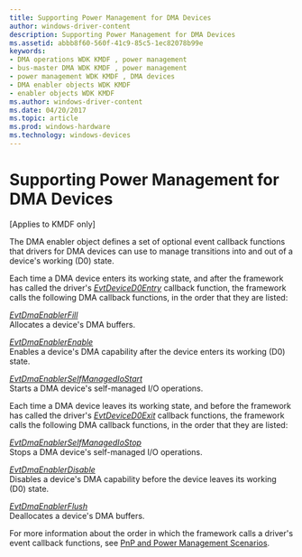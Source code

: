 ```yaml
---
title: Supporting Power Management for DMA Devices
author: windows-driver-content
description: Supporting Power Management for DMA Devices
ms.assetid: abbb8f60-560f-41c9-85c5-1ec82078b99e
keywords:
- DMA operations WDK KMDF , power management
- bus-master DMA WDK KMDF , power management
- power management WDK KMDF , DMA devices
- DMA enabler objects WDK KMDF
- enabler objects WDK KMDF
ms.author: windows-driver-content
ms.date: 04/20/2017
ms.topic: article
ms.prod: windows-hardware
ms.technology: windows-devices
---
```


# Supporting Power Management for DMA Devices


\[Applies to KMDF only\]

The DMA enabler object defines a set of optional event callback functions that drivers for DMA devices can use to manage transitions into and out of a device's working (D0) state.

Each time a DMA device enters its working state, and after the framework has called the driver's [*EvtDeviceD0Entry*](https://msdn.microsoft.com/library/windows/hardware/ff540848) callback function, the framework calls the following DMA callback functions, in the order that they are listed:

<a href="" id="---------evtdmaenablerfill--------"></a>[*EvtDmaEnablerFill*](https://msdn.microsoft.com/library/windows/hardware/ff540932)  
Allocates a device's DMA buffers.

<a href="" id="---------evtdmaenablerenable--------"></a>[*EvtDmaEnablerEnable*](https://msdn.microsoft.com/library/windows/hardware/ff540929)  
Enables a device's DMA capability after the device enters its working (D0) state.

<a href="" id="---------evtdmaenablerselfmanagediostart--------"></a>[*EvtDmaEnablerSelfManagedIoStart*](https://msdn.microsoft.com/library/windows/hardware/ff541663)  
Starts a DMA device's self-managed I/O operations.

Each time a DMA device leaves its working state, and before the framework has called the driver's [*EvtDeviceD0Exit*](https://msdn.microsoft.com/library/windows/hardware/ff540855) callback functions, the framework calls the following DMA callback functions, in the order that they are listed:

<a href="" id="---------evtdmaenablerselfmanagediostop--------"></a>[*EvtDmaEnablerSelfManagedIoStop*](https://msdn.microsoft.com/library/windows/hardware/ff541677)  
Stops a DMA device's self-managed I/O operations.

<a href="" id="---------evtdmaenablerdisable--------"></a>[*EvtDmaEnablerDisable*](https://msdn.microsoft.com/library/windows/hardware/ff540927)  
Disables a device's DMA capability before the device leaves its working (D0) state.

<a href="" id="---------evtdmaenablerflush--------"></a>[*EvtDmaEnablerFlush*](https://msdn.microsoft.com/library/windows/hardware/ff541655)  
Deallocates a device's DMA buffers.

For more information about the order in which the framework calls a driver's event callback functions, see [PnP and Power Management Scenarios](pnp-and-power-management-scenarios.md).

 

 





